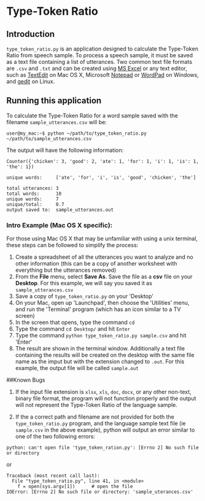 # Type-Token Ratio

## Introduction
`type_token_ratio.py` is an application designed to calculate the Type-Token Ratio from speech sample.  To process a speech sample, it must be saved as a text file containing a list of utterances.  Two common text file formats are `.csv` and `.txt` and can be created using [MS Excel](https://support.bigcommerce.com/articles/Public/What-is-a-CSV-file-and-how-do-I-save-my-spreadsheet-as-one) or any text editor, such as [TextEdit](http://www.macworld.com/article/3030198/software/hurray-for-textedit-a-secret-powerhouse-of-rich-text.html) on Mac OS X, Microsoft [Notepad](https://en.wikipedia.org/wiki/Microsoft_Notepad) or [WordPad](https://en.wikipedia.org/wiki/WordPad) on Windows, and [gedit](https://wiki.gnome.org/Apps/Gedit) on Linux.


## Running this application
To calculate the Type-Token Ratio for a word sample saved with the filename `sample_utterances.csv` will be:
```
user@my_mac:~$ python ~/path/to/type_token_ratio.py ~/path/to/sample_utterances.csv
```
The output will have the following information:
```
Counter({'chicken': 3, 'good': 2, 'ate': 1, 'for': 1, 'i': 1, 'is': 1, 'the': 1})

unique words:     ['ate', 'for', 'i', 'is', 'good', 'chicken', 'the'] 

total utterances: 3
total words:      10
unique words:     7
unique/total:     0.7
output saved to:  sample_utterances.out
```

### Intro Example (Mac OS X specific): 
For those using Mac OS X that may be unfamiliar with using a unix terminal, these steps can be followed to simplify the process:

1. Create a spreadsheet of all the utterances you want to analyze and no other information (this can be a copy of another worksheet with everything but the utterances removed)
2. From the **File** menu, select **Save As**.  Save the file as a **csv** file on your **Desktop**.  For this example, we will say you saved it as `sample_utterances.csv`
3. Save a copy of `type_token_ratio.py` on your 'Desktop'
4.  On your Mac, open up 'Launchpad', then choose the 'Utilities' menu, and run the 'Terminal' program (which has an icon similar to a TV screen)
5. In the screen that opens, type the command `cd`
6. Type the command `cd Desktop/` and hit `Enter`
7. Type the command `python type_token_ratio.py sample.csv` and hit 'Enter'
8. The result are shown in the terminal window.  Additionally a text file containing the results will be created on the desktop with the same file name as the imput but with the extension changed to `.out`.  For this example, the output file will be called `sample.out`

##Known Bugs
1. If the input file extension is `xlsx`, `xls`, `doc`, `docx`, or any other non-text, binary file format, the program will not function properly and the output will not represent the Type-Token Ratio of the language sample.

2. If the a correct path and filename are not provided for both the `type_token_ratio.py` program, and the language sample text file (ie `sample.csv` in the above example), python will output an error similar to one of the two following errors:
```
python: can't open file 'type_token_ration.py': [Errno 2] No such file or directory
```
or
```
Traceback (most recent call last):
  File "type_token_ratio.py", line 41, in <module>
    f = open(sys.argv[1])      # open the file
IOError: [Errno 2] No such file or directory: 'sample_uterances.csv'
```